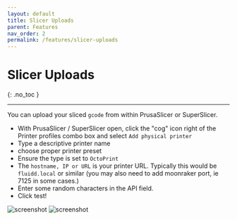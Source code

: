 ```yaml
---
layout: default
title: Slicer Uploads
parent: Features
nav_order: 2
permalink: /features/slicer-uploads
---
```


# Slicer Uploads
{: .no_toc }

---

You can upload your sliced `gcode` from within PrusaSlicer or SuperSlicer. 

- With PrusaSlicer / SuperSlicer open, click the "cog" icon right of the Printer profiles combo box and select `Add physical printer`
- Type a descriptive printer name
- choose proper printer preset
- Ensure the type is set to `OctoPrint`
- The `hostname, IP or URL` is your printer URL. Typically this would be `fluidd.local` or similar (you may also need to add moonraker port, ie 7125 in some cases.)
- Enter some random characters in the API field.
- Click test!

![screenshot](/assets/images/physical-printer.png)
![screenshot](/assets/images/slicer-upload.png)
